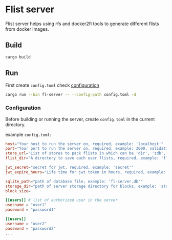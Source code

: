 # Flist server

Flist server helps using rfs and docker2fl tools to generate different flists from docker images.

## Build

```bash
cargo build
```

## Run

First create `config.toml` check [configuration](#configuration)

```bash
cargo run --bin fl-server -- --config-path config.toml -d
```

### Configuration

Before building or running the server, create `config.toml` in the current directory.

example `config.toml`:

```toml
host="Your host to run the server on, required, example: 'localhost'"
port="Your port to run the server on, required, example: 3000, validation: between [0, 65535]"
store_url="List of stores to pack flists in which can be 'dir', 'zdb', 's3', required, example: ['dir:///tmp/store0']"
flist_dir="A directory to save each user flists, required, example: 'flists'"

jwt_secret="secret for jwt, required, example: 'secret'"
jwt_expire_hours="Life time for jwt token in hours, required, example: 5, validation: between [1, 24]"

sqlite_path="path of database file, example: 'fl-server.db'"
storage_dir="path of server storage directory for blocks, example: 'storage'"
block_size=

[[users]] # list of authorized user in the server
username = "user1"
password = "password1"

[[users]]
username = "user2"
password = "password2"
...
```

